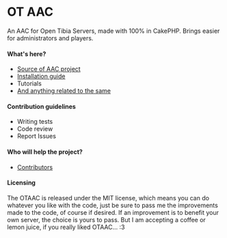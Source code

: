 # OT AAC #

An AAC for Open Tibia Servers, made with 100% in CakePHP. Brings easier for administrators and players.

#### What's here? ####

* [Source of AAC project](https://github.com/Avuenja/OTAAC)
* [Installation guide](https://github.com/Avuenja/OTAAC/wiki/Installation-guide)
* Tutorials
* [And anything related to the same](https://github.com/Avuenja/OTAAC/wiki)

#### Contribution guidelines ####

* Writing tests
* Code review
* Report Issues

#### Who will help the project? ####

* [Contributors](https://github.com/Avuenja/OTAAC/wiki/Contributors)

#### Licensing ####

The OTAAC is released under the MIT license, which means you can do whatever you like with the code, just be sure to pass me the improvements made ​​to the code, of course if desired. If an improvement is to benefit your own server, the choice is yours to pass. But I am accepting a coffee or lemon juice, if you really liked OTAAC... :3
